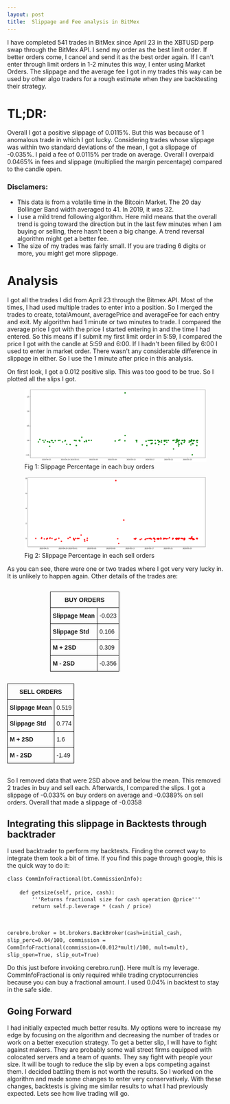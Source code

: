 ```yaml
---
layout: post
title:  Slippage and Fee analysis in BitMex
---
```


I have completed 541 trades in BitMex since April 23 in the XBTUSD perp swap through the BitMex API. I send my order as the best limit order. If better orders come, I cancel and send it as the best order again. If I can't enter through limit orders in 1-2 minutes this way, I enter using Market Orders. The slippage and the average fee I got in my trades this way can be used by other algo traders for a rough estimate when they are backtesting their strategy. <!--more-->

# TL;DR:
Overall I got a positive slippage of 0.0115%. But this was because of 1 anomalous trade in which I got lucky. Considering trades whose slippage was within two standard deviations of the mean, I got a slippage of -0.035%. I paid a fee of 0.0115% per trade on average. Overall I overpaid 0.0465% in fees and slippage (multiplied the margin percentage) compared to the candle open.


### Disclamers:
- This data is from a volatile time in the Bitcoin Market. The 20 day Bollinger Band width averaged to 41. In 2019, it was 32.
- I use a mild trend following algorithm. Here mild means that the overall trend is going toward the direction but in the last few minutes when I am buying or selling, there hasn't been a big change. A trend reversal algorithm might get a better fee.
- The size of my trades was fairly small. If you are trading 6 digits or more, you might get more slippage.


# Analysis

I got all the trades I did from April 23 through the Bitmex API. Most of the times, I had used multiple trades to enter into a position. So I merged the trades to create, totalAmount, averagePrice and averageFee for each entry and exit. My algorithm had 1 minute or two minutes to trade. I compared the average price I got with the price I started entering in and the time I had entered. So this means if I submit my first limit order in 5:59, I compared the price I got with the candle at 5:59 and 6:00. If I hadn't been filled by 6:00 I used to enter in market order. There wasn't any considerable difference in slippage in either. So I use the 1 minute after price in this analysis.

On first look, I got a 0.012 positive slip. This was too good to be true. So I plotted all the slips I got.

<figure>
    <img src="/images/buy_orders_slippage.png">
    <figcaption>Fig 1: Slippage Percentage in each buy orders</figcaption>
</figure>

<figure>
    <img src="/images/sell_orders_slippage.png">
    <figcaption>Fig 2: Slippage Percentage in each sell orders</figcaption>
</figure>

As you can see, there were one or two trades where I got very very lucky in. It is unlikely to happen again. Other details of the trades are:

<center>
<style type="text/css">
.tg  {border-collapse:collapse;border-spacing:0;}
.tg td{border-color:black;border-style:solid;border-width:1px;font-family:Arial, sans-serif;font-size:14px;
  overflow:hidden;padding:10px 5px;word-break:normal;}
.tg th{border-color:black;border-style:solid;border-width:1px;font-family:Arial, sans-serif;font-size:14px;
  font-weight:normal;overflow:hidden;padding:10px 5px;word-break:normal;}
.tg .tg-1wig{font-weight:bold;text-align:left;vertical-align:top}
.tg .tg-amwm{font-weight:bold;text-align:center;vertical-align:top}
.tg .tg-0lax{text-align:left;vertical-align:top}
</style>
<table class="tg" style="float: left; margin-left:100px">
<thead>
  <tr>
    <th class="tg-amwm" colspan="2">BUY ORDERS</th>
  </tr>
</thead>
<tbody>
  <tr>
    <td class="tg-1wig">Slippage Mean</td>
    <td class="tg-0lax">-0.023</td>
  </tr>
  <tr>
    <td class="tg-1wig">Slippage Std</td>
    <td class="tg-0lax">0.166</td>
  </tr>
  <tr>
    <td class="tg-1wig">M + 2SD</td>
    <td class="tg-0lax">0.309</td>
  </tr>
  <tr>
    <td class="tg-1wig">M - 2SD</td>
    <td class="tg-0lax">-0.356</td>
  </tr>
</tbody>
</table>


<style type="text/css">
.tg  {border-collapse:collapse;border-spacing:0;}
.tg td{border-color:black;border-style:solid;border-width:1px;font-family:Arial, sans-serif;font-size:14px;
  overflow:hidden;padding:10px 5px;word-break:normal;}
.tg th{border-color:black;border-style:solid;border-width:1px;font-family:Arial, sans-serif;font-size:14px;
  font-weight:normal;overflow:hidden;padding:10px 5px;word-break:normal;}
.tg .tg-1wig{font-weight:bold;text-align:left;vertical-align:top}
.tg .tg-amwm{font-weight:bold;text-align:center;vertical-align:top}
.tg .tg-0lax{text-align:left;vertical-align:top}
</style>
<table class="tg" style="display: inline-block;">
<thead>
  <tr>
    <th class="tg-amwm" colspan="2">SELL ORDERS</th>
  </tr>
</thead>
<tbody>
  <tr>
    <td class="tg-1wig">Slippage Mean</td>
    <td class="tg-0lax">0.519</td>
  </tr>
  <tr>
    <td class="tg-1wig">Slippage Std</td>
    <td class="tg-0lax">0.774</td>
  </tr>
  <tr>
    <td class="tg-1wig">M + 2SD</td>
    <td class="tg-0lax">1.6</td>
  </tr>
  <tr>
    <td class="tg-1wig">M - 2SD</td>
    <td class="tg-0lax">-1.49</td>
  </tr>
</tbody>
</table>
</center>

So I removed data that were 2SD above and below the mean. This removed 2 trades in buy and sell each. Afterwards, I compared the slips. I got a slippage of -0.033% on buy orders on average and -0.0389% on sell orders. Overall that made a slippage of -0.0358

## Integrating this slippage in Backtests through backtrader
I used backtrader to perform my backtests. Finding the correct way to integrate them took a bit of time. If you find this page through google, this is the quick way to do it:

<pre><code>class CommInfoFractional(bt.CommissionInfo):
    
    def getsize(self, price, cash):
        '''Returns fractional size for cash operation @price'''
        return self.p.leverage * (cash / price)</code></pre>

<br/>

<code>cerebro.broker = bt.brokers.BackBroker(cash=initial_cash, slip_perc=0.04/100, commission = CommInfoFractional(commission=(0.012*mult)/100, mult=mult), slip_open=True, slip_out=True)</code>

Do this just before invoking cerebro.run(). Here mult is my leverage. CommInfoFractional is only required while trading cryptocurrencies because you can buy a fractional amount. I used 0.04% in backtest to stay in the safe side. 

## Going Forward
I had initially expected much better results. My options were to increase my edge by focusing on the algorithm and decreasing the number of trades or work on a better execution strategy. To get a better slip, I will have to fight against makers. They are probably some wall street firms equipped with colocated servers and a team of quants. They say fight with people your size. It will be tough to reduce the slip by even a bps competing against them. I decided battling them is not worth the results. So I worked on the algorithm and made some changes to enter very conservatively. With these changes, backtests is giving me similar results to what I had previously expected. Lets see how live trading will go.